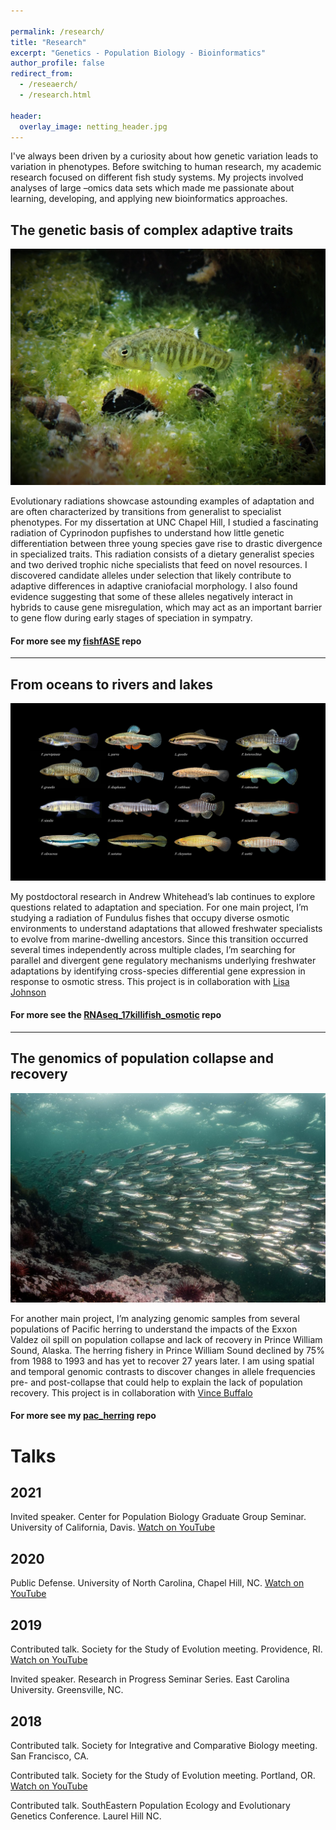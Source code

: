 ```yaml
---

permalink: /research/
title: "Research"
excerpt: "Genetics - Population Biology - Bioinformatics"
author_profile: false
redirect_from: 
  - /reseaerch/
  - /research.html

header:
  overlay_image: netting_header.jpg
---
```




I've always been driven by a curiosity about how genetic variation leads to variation in phenotypes. Before switching to human research, my academic research focused on different fish study systems. My projects involved analyses of large –omics data sets which made me passionate about learning, developing, and applying new bioinformatics approaches.

## The genetic basis of complex adaptive traits
![pupfish](/images/P3182392_copy.jpg "generalist pupfish")  

Evolutionary radiations showcase astounding examples of adaptation and are often characterized by transitions from generalist to specialist phenotypes. For my dissertation at UNC Chapel Hill, I studied a fascinating radiation of Cyprinodon pupfishes to understand how little genetic differentiation between three young species gave rise to drastic divergence in specialized traits. This radiation consists of a dietary generalist species and two derived trophic niche specialists that feed on novel resources. I discovered candidate alleles under selection that likely contribute to adaptive differences in adaptive craniofacial morphology. I also found evidence suggesting that some of these alleles negatively interact in hybrids to cause gene misregulation, which may act as an important barrier to gene flow during early stages of speciation in sympatry.
#### For more see my [fishfASE](https://github.com/joemcgirr/fishfASE) repo
___
## From oceans to rivers and lakes
![fundulus](/images/14_killifish.png "fundulus")  

My postdoctoral research in Andrew Whitehead’s lab continues to explore questions related to adaptation and speciation. For one main project, I’m studying a radiation of Fundulus fishes that occupy diverse osmotic environments to understand adaptations that allowed freshwater specialists to evolve from marine-dwelling ancestors. Since this transition occurred several times independently across multiple clades, I’m searching for parallel and divergent gene regulatory mechanisms underlying freshwater adaptations by identifying cross-species differential gene expression in response to osmotic stress. This project is in collaboration with [Lisa Johnson](https://github.com/johnsolk) 
#### For more see the [RNAseq_17killifish_osmotic](https://github.com/joemcgirr/RNAseq_17killifish_osmotic) repo
___
## The genomics of population collapse and recovery
![herring](/images/school-herring-indigenous-rights-1200x799.jpg "herring")  

For another main project, I’m analyzing genomic samples from several populations of Pacific herring to understand the impacts of the Exxon Valdez oil spill on population collapse and lack of recovery in Prince William Sound, Alaska. The herring fishery in Prince William Sound declined by 75% from 1988 to 1993 and has yet to recover 27 years later. I am using spatial and temporal genomic contrasts to discover changes in allele frequencies pre- and post-collapse that could help to explain the lack of population recovery. This project is in collaboration with [Vince Buffalo](https://github.com/vsbuffalo)
#### For more see my [pac_herring](https://github.com/joemcgirr/pac_herring) repo

# Talks

## 2021 
Invited speaker. Center for Population Biology Graduate Group Seminar. University of California, Davis. [Watch on YouTube](https://youtu.be/6WSzoln2ClU)

## 2020 
Public Defense. University of North Carolina, Chapel Hill, NC. [Watch on YouTube](https://www.youtube.com/watch?v=arDgfxfuOBA)

## 2019	
Contributed talk. Society for the Study of Evolution meeting. Providence, RI. [Watch on YouTube](https://www.youtube.com/watch?v=cEX8pR48S-E)

Invited speaker. Research in Progress Seminar Series. East Carolina University. Greensville, NC.

## 2018		
Contributed talk. Society for Integrative and Comparative Biology meeting. San Francisco, CA.

Contributed talk. Society for the Study of Evolution meeting. Portland, OR. [Watch on YouTube](https://www.youtube.com/watch?v=vl1tPdzJyV4)

Contributed talk. SouthEastern Population Ecology and Evolutionary Genetics Conference. Laurel Hill NC.




